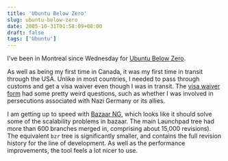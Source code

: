 ```yaml
---
title: 'Ubuntu Below Zero'
slug: ubuntu-below-zero
date: 2005-10-31T01:58:09+08:00
draft: false
tags: ['Ubuntu']
---
```


I\'ve been in Montreal since Wednesday for [Ubuntu Below
Zero](http://wiki.ubuntu.com/UbuntuBelowZero).

As well as being my first time in Canada, it was my first time in
transit through the USA. Unlike in most countries, I needed to pass
through customs and get a visa waiver even though I was in transit. The
[visa waiver
form](http://www.cbp.gov/linkhandler/cgov/travel/id_visa/vwp/sample_i94w.ctt/i94w_back.jpg)
had some pretty weird questions, such as whether I was involved in
persecutions associated with Nazi Germany or its allies.

I am getting up to speed with [Bazaar NG](http://www.bazaar-ng.org),
which looks like it should solve some of the scalability problems in
bazaar. The main Launchpad tree had more than 600 branches merged in,
comprising about 15,000 revisions). The equivalent `bzr` tree is
significantly smaller, and contains the full revision history for the
line of development. As well as the performance improvements, the tool
feels a lot nicer to use.

